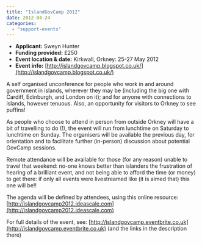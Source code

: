 ```yaml
---
title: "IslandGovCamp 2012"
date: 2012-04-24
categories: 
  - "support-events"
---
```


- **Applicant:** Sweyn Hunter
- **Funding provided:** £250
- **Event location & date:** Kirkwall, Orkney: 25-27 May 2012
- **Event info:** [http://islandgovcamp.blogspot.co.uk/](http://islandgovcamp.blogspot.co.uk/)

A self organised unconference for people who work in and around government in islands, wherever they may be (including the big one with Cardiff, Edinburgh, and London on it); and for anyone with connections to islands, however tenuous. Also, an opportunity for visitors to Orkney to see puffins!

As people who choose to attend in person from outside Orkney will have a bit of travelling to do (!), the event will run from lunchtime on Saturday to lunchtime on Sunday. The organisers will be available the previous day, for orientation and to facilitate further (in-person) discussion about potential GovCamp sessions.

Remote attendance will be available for those (for any reason) unable to travel that weekend: no-one knows better than islanders the frustration of hearing of a brilliant event, and not being able to afford the time (or money) to get there: if only all events were livestreamed like (it is aimed that) this one will be!!

The agenda will be defined by attendees, using this online resource: [http://islandgovcamp2012.ideascale.com](http://islandgovcamp2012.ideascale.com)

For full details of the event, see: [http://islandgovcamp.eventbrite.co.uk](http://islandgovcamp.eventbrite.co.uk) (and the links in the description there)
